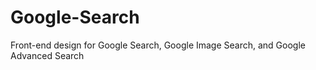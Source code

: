 # Google-Search
Front-end design for Google Search, Google Image Search, and Google Advanced Search

